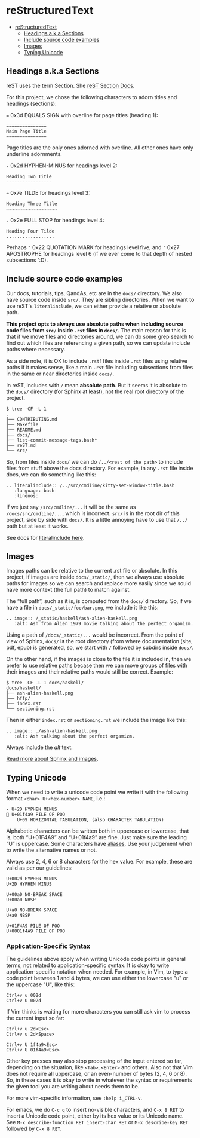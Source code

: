 # reStructuredText

- [reStructuredText](#restructuredtext)
  - [Headings a.k.a Sections](#headings-aka-sections)
  - [Include source code examples](#include-source-code-examples)
  - [Images](#images)
  - [Typing Unicode](#typing-unicode)

## Headings a.k.a Sections

reST uses the term Section. She
[reST Section Docs](https://docutils.sourceforge.io/docs/ref/rst/restructuredtext.html#sections).

For this project, we chose the following characters to adorn titles and
headings (sections):

`=` 0x3d EQUALS SIGN with overline for page titles (heading 1):

```
===============
Main Page Title
===============
```

Page titles are the only ones adorned with overline. All other ones
have only underline adornments.

`-` 0x2d HYPHEN-MINUS for headings level 2:

```
Heading Two Title
-----------------
```

`~` 0x7e TILDE for headings level 3:

```
Heading Three Title
~~~~~~~~~~~~~~~~~~~
```

`.` 0x2e FULL STOP for headings level 4:

```
Heading Four Tilde
..................
```

Perhaps `"` 0x22 QUOTATION MARK for headings level five, and `'` 0x27
APOSTROPHE for headings level 6 (if we ever come to that depth of
nested subsections ':D).

## Include source code examples

Our docs, tutorials, tips, QandAs, etc are in the `docs/`
directory. We also have source code inside `src/`. They are sibling
directories. When we want to use reST's `literalinclude`, we can
either provide a relative or absolute path.

**This project opts to always use absolute paths when including source
code files from `src/` inside `.rst` files in `docs/`**. The main
reason for this is that if we move files and directories around, we
can do some grep search to find out which files are referencing a
given path, so we can update include paths where necessary.

As a side note, it is OK to include `.rst`f files inside `.rst` files
using relative paths if it makes sense, like a main `.rst` file
including subsections from files in the same or near directories
inside `docs/`.

In reST, includes with `/` mean **absolute path**. But it seems it is
absolute to the `docs/` directory (for Sphinx at least), not the real
root directory of the project.

```
$ tree -CF -L 1
.
├── CONTRIBUTING.md
├── Makefile
├── README.md
├── docs/
├── list-commit-message-tags.bash*
├── reST.md
└── src/
```

So, from files inside `docs/` we can do `/../<rest of the path>` to
include files from stuff above the docs directory. For example, in any
`.rst` file inside docs, we can do something like this:

```
.. literalinclude:: /../src/cmdline/kitty-set-window-title.bash
   :language: bash
   :linenos:
```

If we just say `/src/cmdline/...` it will be the same as
`/docs/src/cmdline/...`, which is incorrect. `src/` is in the root dir
of this project, side by side with `docs/`. It is a little annoying
have to use that `/../` path but at least it works.

See docs for
[literalinclude here](https://www.sphinx-doc.org/en/master/usage/restructuredtext/directives.html#directive-literalinclude).

## Images

Images paths can be relative to the current .rst file or absolute. In
this project, if images are inside ``docs/_static/``, then we always
use absolute paths for images so we can search and replace more easily
since we sould have more context (the full path) to match against.

The “full path”, such as it is, is computed from the ``docs/``
directory. So, if we have a file in ``docs/_static/foo/bar.png``, we
include it like this:

    .. image:: /_static/haskell/ash-alien-haskell.png
       :alt: Ash from Alien 1979 movie talking about the perfect organizm.

Using a path of ``/docs/_static/...`` would be incorrect. From the
point of view of Sphinx, ``docs/`` **is** the root directory (from
where documentation (site, pdf, epub) is generated, so, we start with
`/` followed by subdirs inside ``docs/``.

On the other hand, if the images is close to the file it is included
in, then we prefer to use relative paths becase then we can move
groups of files with their images and their relative paths would still
be correct. Example:

    $ tree -CF -L 1 docs/haskell/
    docs/haskell/
    ├── ash-alien-haskell.png
    ├── hffp/
    ├── index.rst
    └── sectioning.rst

Then in either ``index.rst`` or ``sectioning.rst`` we include the
image like this:

    .. image:: ./ash-alien-haskell.png
       :alt: Ash talking about the perfect orgamizm.

Always include the *alt* text.

[Read more about Sphinx and images](https://www.sphinx-doc.org/en/master/usage/restructuredtext/basics.html#images).

## Typing Unicode

When we need to write a unicode code point we write it with the following
format ``<char> U+<hex-number> NAME``, i.e.:

```
- U+2D HYPHEN MINUS
💩 U+01f4a9 PILE OF POO
	U+09 HORIZONTAL TABULATION, (also CHARACTER TABULATION)
```

Alphabetic characters can be written both in uppercase or lowercase,
that is, both “U+01F4A9” and “U+01f4a9” are fine. Just make sure the
leading “U” is uppercase. Some characters have
[aliases](https://en.wikipedia.org/wiki/Unicode_alias_names_and_abbreviations).
Use your judgement when to write the alternative names or not.

Always use 2, 4, 6 or 8 characters for the hex value. For example,
these are valid as per our guidelines:

```
U+002d HYPHEN MINUS
U+2D HYPHEN MINUS

U+00a0 NO-BREAK SPACE
U+00a0 NBSP

U+a0 NO-BREAK SPACE
U+a0 NBSP

U+01F4A9 PILE OF POO
U+0001f4A9 PILE OF POO
```

### Application-Specific Syntax

The guidelines above apply when writing Unicode code points in general
terms, not related to application-specific syntax. It is okay to write
application-specific notation when needed. For example, in Vim, to
type a code point between 1 and 4 bytes, we can use either the
lowercase "u" or the uppercase "U", like this:

```
Ctrl+v u 002d
Ctrl+v U 002d
```

If Vim thinks is waiting for more characters you can still ask vim to
process the current input so far:

```
Ctrl+v u 2d<Esc>
Ctrl+v u 2d<Space>

Ctrl+v U 1f4a9<Esc>
Ctrl+v U 01f4a9<Esc>
```

Other key presses may also stop processing of the input entered so
far, depending on the situation, like `<Tab>`, `<Enter>` and
others. Also not that Vim does not require all uppercase, or an
even-number of bytes (2, 4, 6 or 8). So, in these cases it is okay to
write in whatever the syntax or requirements the given tool you are
writing about needs them to be.

For more vim-specific information, see `:help i_CTRL-v`.

For emacs, we do `C-c q` to insert no-visible characters,
and `C-x 8 RET` to insert a Unicode code point, either by its hex
value or its Unicode name. See `M-x describe-function RET
insert-char RET` or `M-x describe-key RET` followed by `C-x 8 RET`.

